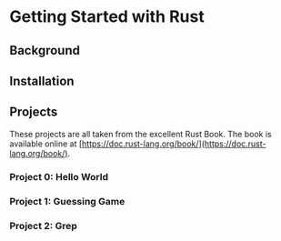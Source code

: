 # Getting Started with Rust

## Background

## Installation

## Projects

These projects are all taken from the excellent Rust Book. The book is available online at [https://doc.rust-lang.org/book/](https://doc.rust-lang.org/book/).

### Project 0: Hello World

### Project 1: Guessing Game

### Project 2: Grep
